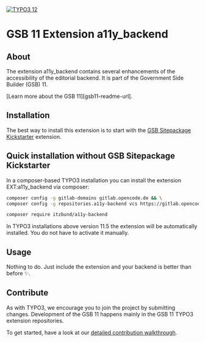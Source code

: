 <!-- PROJECT SHIELDS -->
[![TYPO3 12](https://img.shields.io/badge/TYPO3-12-orange.svg)](https://get.typo3.org/version/12)

# GSB&nbsp;11 Extension a11y_backend


## About
The extension a11y_backend contains several enhancements of the accessibility of the editorial backend. It is part of the Government Side Builder (GSB) 11.

[Learn more about the GSB&nbsp;11][gsb11-readme-url].


## Installation
The best way to install this extension is to start with the [GSB Sitepackage Kickstarter][kickstarter-url] extension.

## Quick installation without GSB Sitepackage Kickstarter
In a composer-based TYPO3 installation you can install the extension EXT:a11y_backend via composer:

```sh
composer config -g gitlab-domains gitlab.opencode.de && \
composer config -g repositories.a11y-backend vcs https://gitlab.opencode.de/bmi/government-site-builder-11/extensions/a11y_backend
```

```sh
composer require itzbund/a11y-backend
```

In TYPO3 installations above version 11.5 the extension will be automatically installed. You do not have to activate it manually.

## Usage
Nothing to do. Just include the extension and your backend is better than before ✨.

## Contribute
As with TYPO3, we encourage you to join the project by submitting changes. Development of the GSB&nbsp;11 happens mainly in the GSB&nbsp;11 TYPO3 extension repositories.

To get started, have a look at our [detailed contribution walkthrough](https://gitlab.opencode.de/bmi/government-site-builder-11/extensions/gitlab-profile/-/blob/main/CONTRIBUTING.md).


<!-- MARKDOWN LINKS & IMAGES -->
<!-- https://www.markdownguide.org/basic-syntax/#reference-style-links -->
[a11y-project-url]: https://www.a11yproject.com/
[kickstarter-url]: https://git.gsb-itzbund.de/gsb11/extensions/gsb_sitepackage